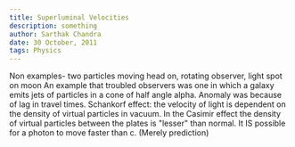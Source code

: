```yaml
---
title: Superluminal Velocities
description: something
author: Sarthak Chandra
date: 30 October, 2011
tags: Physics
---
```


Non examples- two particles moving head on, rotating observer, light spot on moon
An example that troubled observers was one in which a galaxy emits jets of particles in a cone of half angle alpha.
Anomaly was because of lag in travel times.
Schankorf effect: the velocity of light is dependent on the density of virtual particles in vacuum. In the Casimir effect the density of virtual particles between the plates is "lesser" than normal. It IS possible for a photon to move faster than c. (Merely prediction)
